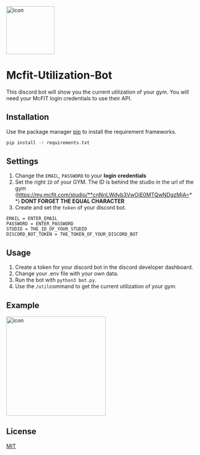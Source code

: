 <img src="https://upload.wikimedia.org/wikipedia/commons/3/3b/Logo_McFIT_GmbH.jpg" alt="icon" width="128" hight="128"/>


# Mcfit-Utilization-Bot

This discord bot will show you the current utilization of your gym.
You will need your McFIT login credentials to use their API.

## Installation

Use the package manager [pip](https://pip.pypa.io/en/stable/) to install the requirement frameworks.

```bash
pip install -r requirements.txt
```
## Settings
1. Change the ```EMAIL```, ```PASSWORD``` to your **login credentials**
2. Set the right ```ID``` of your GYM. The ID is behind the studio in the url of the gym (https://my.mcfit.com/studio/**cnNnLWdyb3VwOjE0MTQwNDgzMjA=**) **DONT FORGET THE EQUAL CHARACTER**
3. Create and set the ```token``` of your discord bot.

```env
EMAIL = ENTER_EMAIL
PASSWORD = ENTER_PASSWORD
STUDIO = THE_ID_OF_YOUR_STUDIO
DISCORD_BOT_TOKEN = THE_TOKEN_OF_YOUR_DISCORD_BOT
```
## Usage
1. Create a token for your discord bot in the discord developer dashboard.
2. Change your .env file with your own data.
3. Run the bot with ```python3 bot.py```.
4. Use the ```/util```command to get the current utilization of your gym.


## Example
<img src="https://i.imgur.com/2mABMjF.png" alt="icon" width="265" hight="265"/>


## License
[MIT](https://choosealicense.com/licenses/mit/)